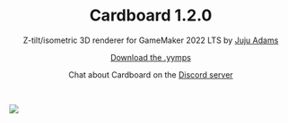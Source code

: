 <h1 align="center">Cardboard 1.2.0</h1>

<p align="center">Z-tilt/isometric 3D renderer for GameMaker 2022 LTS by <a href="https://www.jujuadams.com/" target="_blank">Juju Adams</a></p>

<p align="center"><a href="https://github.com/JujuAdams/Cardboard/releases/">Download the .yymps</a></p>

<p align="center">Chat about Cardboard on the <a href="https://discord.gg/8krYCqr">Discord server</a></p>

&nbsp;

<p align="center"><img src="./images/example.gif" style="display:block; margin:auto"></p>
